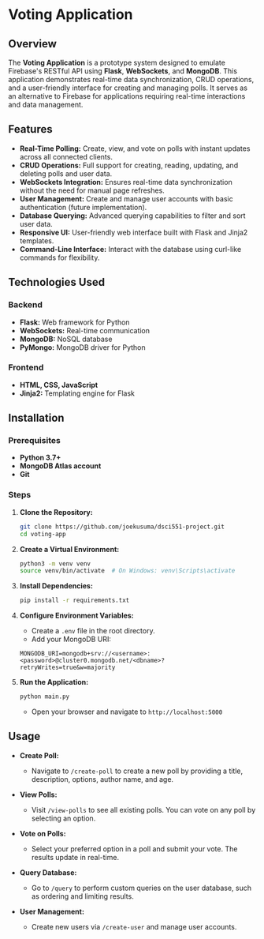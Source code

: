 # Voting Application

## Overview

The **Voting Application** is a prototype system designed to emulate Firebase's RESTful API using **Flask**, **WebSockets**, and **MongoDB**. This application demonstrates real-time data synchronization, CRUD operations, and a user-friendly interface for creating and managing polls. It serves as an alternative to Firebase for applications requiring real-time interactions and data management.

## Features

- **Real-Time Polling:** Create, view, and vote on polls with instant updates across all connected clients.
- **CRUD Operations:** Full support for creating, reading, updating, and deleting polls and user data.
- **WebSockets Integration:** Ensures real-time data synchronization without the need for manual page refreshes.
- **User Management:** Create and manage user accounts with basic authentication (future implementation).
- **Database Querying:** Advanced querying capabilities to filter and sort user data.
- **Responsive UI:** User-friendly web interface built with Flask and Jinja2 templates.
- **Command-Line Interface:** Interact with the database using curl-like commands for flexibility.

## Technologies Used

### Backend

- **Flask:** Web framework for Python
- **WebSockets:** Real-time communication
- **MongoDB:** NoSQL database
- **PyMongo:** MongoDB driver for Python

### Frontend

- **HTML, CSS, JavaScript**
- **Jinja2:** Templating engine for Flask

## Installation

### Prerequisites

- **Python 3.7+**
- **MongoDB Atlas account**
- **Git**

### Steps

1. **Clone the Repository:**

    ```bash
    git clone https://github.com/joekusuma/dsci551-project.git
    cd voting-app
    ```

2. **Create a Virtual Environment:**

    ```bash
    python3 -m venv venv
    source venv/bin/activate  # On Windows: venv\Scripts\activate
    ```

3. **Install Dependencies:**

    ```bash
    pip install -r requirements.txt
    ```

4. **Configure Environment Variables:**

    - Create a `.env` file in the root directory.
    - Add your MongoDB URI:

    ```env
    MONGODB_URI=mongodb+srv://<username>:<password>@cluster0.mongodb.net/<dbname>?retryWrites=true&w=majority
    ```

5. **Run the Application:**

    ```bash
    python main.py
    ```

    - Open your browser and navigate to `http://localhost:5000`

## Usage

- **Create Poll:**
  - Navigate to `/create-poll` to create a new poll by providing a title, description, options, author name, and age.

- **View Polls:**
  - Visit `/view-polls` to see all existing polls. You can vote on any poll by selecting an option.

- **Vote on Polls:**
  - Select your preferred option in a poll and submit your vote. The results update in real-time.

- **Query Database:**
  - Go to `/query` to perform custom queries on the user database, such as ordering and limiting results.

- **User Management:**
  - Create new users via `/create-user` and manage user accounts.
